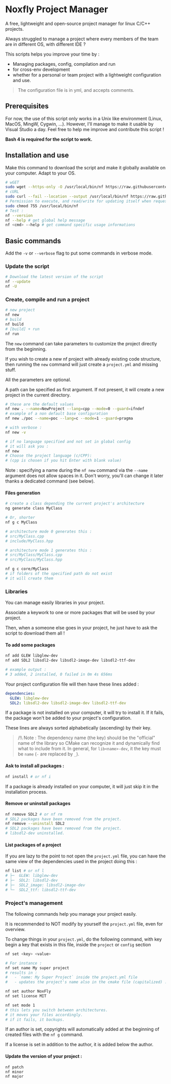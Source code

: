 # Noxfly Project Manager

A free, lightweight and open-source project manager for linux C/C++ projects.

Always struggled to manage a project where every members of the team are in different OS, with different IDE ?

This scripts helps you improve your time by :
- Managing packages, config, compilation and run
- for cross-env development
- whether for a personal or team project
with a lightweight configuration and use.

> The configuration file is in yml, and accepts comments.

## Prerequisites

For now, the use of this script only works in a Unix like environment (Linux, MacOS, MingW, Cygwin, ...).
However, I'll manage to make it usable by Visual Studio a day. Feel free to help me improve and contribute this script !

**Bash 4 is required for the script to work.**

## Installation and use

Make this command to download the script and make it globally available on your computer.
Adapt to your OS.

```sh
# wGET
sudo wget --https-only -O /usr/local/bin/nf https://raw.githubusercontent.com/NoxFly/nfpm/refs/heads/main/nf.sh
# cURL
sudo curl --fail --location --output /usr/local/bin/nf https://raw.githubusercontent.com/NoxFly/nfpm/refs/heads/main/nf.sh
# Permission to execute, and read/write for updating itself when requested
sudo chmod 755 /usr/local/bin/nf
# Test :
nf --version
nf --help # get global help message
nf <cmd> --help # get command specific usage informations
```

## Basic commands

Add the `-v` or `--verbose` flag to put some commands in verbose mode.

### Update the script

```sh
# Download the latest version of the script
nf --update
nf -U
```

### Create, compile and run a project

```sh
# new project
nf new
# build
nf build
# [build] + run
nf run
```

The `new` command can take parameters to customize the project directly from the beginning.

If you wish to create a new nf project with already existing code structure, then running the `new` command will just create a `project.yml` and missing stuff.

All the parameters are optional.

A path can be specified as first argument. If not present, it will create a new project in the current directory.

```sh
# these are the default values
nf new . --name=NewProject --lang=cpp --mode=0 --guard=ifndef
# example of a non default base configuration
nf new ./poc --name=poc --lang=c --mode=1 --guard=pragma

# with verbose :
nf new -v

# if no language specified and not set in global config
# it will ask you :
nf new
# Choose the project language (c/CPP):
# (cpp is chosen if you hit Enter with blank value)
```

Note : specifying a name during the `nf new` command via the `--name` argument does not allow spaces in it. Don't worry, you'll can change it later thanks a dedicated command (see below).

#### Files generation

```sh
# create a class depending the current project's architecture
ng generate class MyClass

# Or, shorter
nf g c MyClass

# architecture mode 0 generates this :
# src/MyClass.cpp
# include/MyClass.hpp

# architecture mode 1 generates this :
# src/MyClass/MyClass.cpp
# src/MyClass/MyClass.hpp

nf g c core/MyClass
# if folders of the specified path do not exist
# it will create them
```

### Libraries

You can manage easily libraries in your project.

Associate a keywork to one or more packages that will be used by your project.

Then, when a someone else goes in your project, he just have to ask the script to download them all !

#### To add some packages

```sh
nf add GLEW libglew-dev
nf add SDL2 libsdl2-dev libsdl2-image-dev libsdl2-ttf-dev

# example output :
# 3 added, 2 installed, 0 failed in 0m 4s 656ms
```

Your project configuration file will then have these lines added :

```yml
dependencies:
  GLEW: libglew-dev
  SDL2: libsdl2-dev libsdl2-image-dev libsdl2-ttf-dev
```

If a package is not installed on your computer, it will try to install it.
If it fails, the package won't be added to your project's configuration.

These lines are always sorted alphabetically (ascending) by their key.

> /!\ Note : The dependency name (the key) should be the "official" name of the library so CMake can recognize it and dynamically find what to include from it. In general, for `lib<name>-dev`, it the key must be `name` (`-` are replaced by `_`).


#### Ask to install all packages :

```sh
nf install # or nf i
```

If a package is already installed on your computer, it will just skip it in the installation process.

#### Remove or uninstall packages

```sh
nf remove SDL2 # or nf rm
# SDL2 packages have been removed from the project.
nf remove --uninstall SDL2
# SDL2 packages have been removed from the project.
# libsdl2-dev uninstalled.
```

#### List packages of a project

If you are lazy to the point to not open the `project.yml` file, you can have the same view of the dependencies used in the project doing this :

```sh
nf list # or nf l
# ├─  GLEW: libglew-dev
# ├─  SDL2: libsdl2-dev
# ├─  SDL2_image: libsdl2-image-dev
# └─  SDL2_ttf: libsdl2-ttf-dev
```

### Project's management

The following commands help you manage your project easily.

It is recommended to NOT modify by yourself the `project.yml` file, even for overview.

To change things in your `project.yml`, do the following command, with key begin a key that exists in this file, inside the `project` or `config` section

```sh
nf set <key> <value>

# For instance :
nf set name My super project
# results in :
#   - `name: My Super Project` inside the project.yml file
#   - updates the project's name also in the cmake file (capitalized) : MySuperProject

nf set author NoxFly
nf set license MIT

nf set mode 1
# this lets you switch between architectures.
# it moves your files accordingly.
# if it fails, it backups.
```

If an author is set, copyrights will automatically added at the beginning of created files with the `nf g` command.

If a license is set in addition to the author, it is added below the author.

#### Update the version of your project :

```sh
nf patch
nf minor
nf major
```